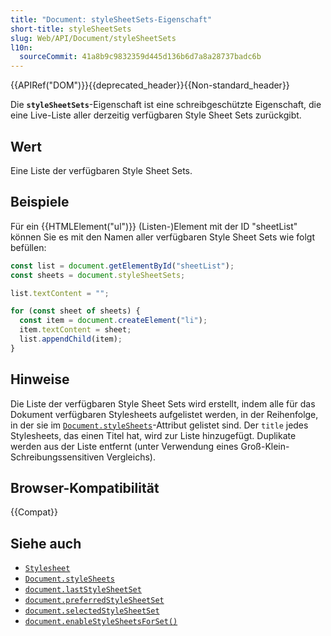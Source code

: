 ```yaml
---
title: "Document: styleSheetSets-Eigenschaft"
short-title: styleSheetSets
slug: Web/API/Document/styleSheetSets
l10n:
  sourceCommit: 41a8b9c9832359d445d136b6d7a8a28737badc6b
---
```


{{APIRef("DOM")}}{{deprecated_header}}{{Non-standard_header}}

Die **`styleSheetSets`**-Eigenschaft ist eine schreibgeschützte Eigenschaft, die eine Live-Liste aller derzeitig verfügbaren Style Sheet Sets zurückgibt.

## Wert

Eine Liste der verfügbaren Style Sheet Sets.

## Beispiele

Für ein {{HTMLElement("ul")}} (Listen-)Element mit der ID "sheetList" können Sie es mit den Namen aller verfügbaren Style Sheet Sets wie folgt befüllen:

```js
const list = document.getElementById("sheetList");
const sheets = document.styleSheetSets;

list.textContent = "";

for (const sheet of sheets) {
  const item = document.createElement("li");
  item.textContent = sheet;
  list.appendChild(item);
}
```

## Hinweise

Die Liste der verfügbaren Style Sheet Sets wird erstellt, indem alle für das Dokument verfügbaren Stylesheets aufgelistet werden, in der Reihenfolge, in der sie im [`Document.styleSheets`](/de/docs/Web/API/Document/styleSheets)-Attribut gelistet sind. Der `title` jedes Stylesheets, das einen Titel hat, wird zur Liste hinzugefügt. Duplikate werden aus der Liste entfernt (unter Verwendung eines Groß-Klein-Schreibungssensitiven Vergleichs).

## Browser-Kompatibilität

{{Compat}}

## Siehe auch

- [`Stylesheet`](/de/docs/Web/API/Stylesheet)
- [`Document.styleSheets`](/de/docs/Web/API/Document/styleSheets)
- [`document.lastStyleSheetSet`](/de/docs/Web/API/Document/lastStyleSheetSet)
- [`document.preferredStyleSheetSet`](/de/docs/Web/API/Document/preferredStyleSheetSet)
- [`document.selectedStyleSheetSet`](/de/docs/Web/API/Document/selectedStyleSheetSet)
- [`document.enableStyleSheetsForSet()`](/de/docs/Web/API/Document/enableStyleSheetsForSet)
